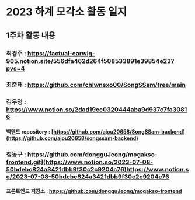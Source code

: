 # 2023 하계 모각소 활동 일지

## 1주차 활동 내용

### 최경주 : https://factual-earwig-905.notion.site/556dfa462d264f508533891e39854e23?pvs=4

### 최준태 : https://github.com/chlwnsxo00/SongSSam/tree/main

### 김우영 : https://www.notion.so/2dad19ec0320444aba9d937c7fa30816
#### 백엔드 repository : [https://github.com/ajou20658/SongSSam-backend](https://github.com/ajou20658/songssam-backend)

### 정동구 : https://github.com/dongguJeong/mogakso-frontend.git](https://www.notion.so/2023-07-08-50bdebc824a3421dbb9f30c2c9204c76)https://www.notion.so/2023-07-08-50bdebc824a3421dbb9f30c2c9204c76
#### 프론트엔드 저장소 : https://github.com/dongguJeong/mogakso-frontend
